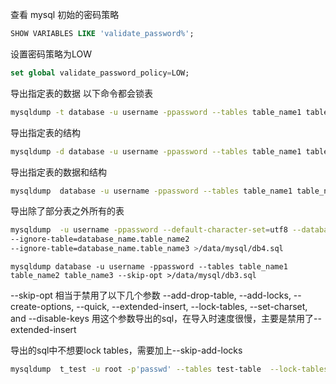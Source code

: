 查看 mysql 初始的密码策略
```sql
SHOW VARIABLES LIKE 'validate_password%';
```
设置密码策略为LOW
```sql
set global validate_password_policy=LOW;
```

导出指定表的数据
以下命令都会锁表
```sh
mysqldump -t database -u username -ppassword --tables table_name1 table_name2 table_name3 > /data/mysql/db.sql
```
导出指定表的结构
```sh
mysqldump -d database -u username -ppassword --tables table_name1 table_name2 table_name3>/data/mysql/db2.sql
```
导出指定表的数据和结构
```sh
mysqldump  database -u username -ppassword --tables table_name1 table_name2 table_name3>/data/mysql/db3.sql
```
导出除了部分表之外所有的表
```sh
mysqldump  -u username -ppassword --default-character-set=utf8 --database database_name --ignore-table=database_name.table_name1
--ignore-table=database_name.table_name2 
--ignore-table=database_name.table_name3 >/data/mysql/db4.sql
```

```
mysqldump database -u username -ppassword --tables table_name1 table_name2 table_name3 --skip-opt >/data/mysql/db3.sql 
```
--skip-opt 相当于禁用了以下几个参数
--add-drop-table, --add-locks,
--create-options, --quick, --extended-insert,
--lock-tables, --set-charset, and --disable-keys
用这个参数导出的sql，在导入时速度很慢，主要是禁用了--extended-insert

导出的sql中不想要lock tables，需要加上--skip-add-locks
```sh
mysqldump  t_test -u root -p'passwd' --tables test-table  --lock-tables=false --skip-add-locks > /data/backup/test-table.sql
```